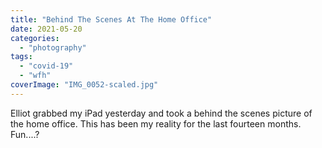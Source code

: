 ```yaml
---
title: "Behind The Scenes At The Home Office"
date: 2021-05-20
categories: 
  - "photography"
tags: 
  - "covid-19"
  - "wfh"
coverImage: "IMG_0052-scaled.jpg"
---
```


Elliot grabbed my iPad yesterday and took a behind the scenes picture of the home office. This has been my reality for the last fourteen months. Fun....?
